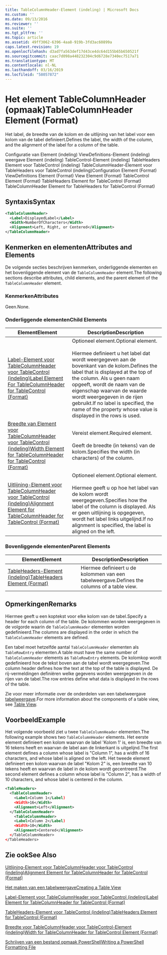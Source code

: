```yaml
---
title: TableColumnHeader-Element (indeling) | Microsoft Docs
ms.custom: ''
ms.date: 09/13/2016
ms.reviewer: ''
ms.suite: ''
ms.tgt_pltfrm: ''
ms.topic: article
ms.assetid: 49ff3062-6396-4aa8-919b-3fd3ac60899a
caps.latest.revision: 19
ms.openlocfilehash: d3ad7fa563def17d43ce4dc64d155b65b650521f
ms.sourcegitcommit: caac7d098a448232304c9d6728e7340ec7517a71
ms.translationtype: MT
ms.contentlocale: nl-NL
ms.lasthandoff: 03/16/2019
ms.locfileid: "58057872"
---
```

# <a name="tablecolumnheader-element-format"></a><span data-ttu-id="3da03-102">Het element TableColumnHeader (opmaak)</span><span class="sxs-lookup"><span data-stu-id="3da03-102">TableColumnHeader Element (Format)</span></span>

<span data-ttu-id="3da03-103">Het label, de breedte van de kolom en de uitlijning van het label voor een kolom van de tabel definieert.</span><span class="sxs-lookup"><span data-stu-id="3da03-103">Defines the label, the width of the column, and the alignment of the label for a column of the table.</span></span>

<span data-ttu-id="3da03-104">Configuratie van Element (indeling) ViewDefinitions-Element (indeling) weergave Element (indeling) TableControl-Element (indeling) TableHeaders Element voor TableControl (indeling) TableColumnHeader-Element voor TableHeaders voor TableControl (indeling)</span><span class="sxs-lookup"><span data-stu-id="3da03-104">Configuration Element (Format) ViewDefinitions Element (Format) View Element (Format) TableControl Element (Format) TableHeaders Element for TableControl (Format) TableColumnHeader Element for TableHeaders for TableControl (Format)</span></span>

## <a name="syntax"></a><span data-ttu-id="3da03-105">Syntaxis</span><span class="sxs-lookup"><span data-stu-id="3da03-105">Syntax</span></span>

```xml
<TableColumnHeader>
  <Label>DisplayedLabel</Label>
  <Width>NumberOfCharacters</Width>
  <Alignment>Left, Right, or Centered</Alignment>
</TableColumnHeader>
```

## <a name="attributes-and-elements"></a><span data-ttu-id="3da03-106">Kenmerken en elementen</span><span class="sxs-lookup"><span data-stu-id="3da03-106">Attributes and Elements</span></span>

<span data-ttu-id="3da03-107">De volgende secties beschrijven kenmerken, onderliggende elementen en het bovenliggende element van de `TableColumnHeader` element.</span><span class="sxs-lookup"><span data-stu-id="3da03-107">The following sections describe attributes, child elements, and the parent element of the `TableColumnHeader` element.</span></span>

### <a name="attributes"></a><span data-ttu-id="3da03-108">Kenmerken</span><span class="sxs-lookup"><span data-stu-id="3da03-108">Attributes</span></span>

<span data-ttu-id="3da03-109">Geen.</span><span class="sxs-lookup"><span data-stu-id="3da03-109">None.</span></span>

### <a name="child-elements"></a><span data-ttu-id="3da03-110">Onderliggende elementen</span><span class="sxs-lookup"><span data-stu-id="3da03-110">Child Elements</span></span>

|<span data-ttu-id="3da03-111">Element</span><span class="sxs-lookup"><span data-stu-id="3da03-111">Element</span></span>|<span data-ttu-id="3da03-112">Description</span><span class="sxs-lookup"><span data-stu-id="3da03-112">Description</span></span>|
|-------------|-----------------|
|[<span data-ttu-id="3da03-113">Label-Element voor TableColumnHeader voor TableControl (indeling)</span><span class="sxs-lookup"><span data-stu-id="3da03-113">Label Element For TableColumnHeader for TableControl (Format)</span></span>](./label-element-for-tablecolumnheader-for-tablecontrol-format.md)|<span data-ttu-id="3da03-114">Optioneel element.</span><span class="sxs-lookup"><span data-stu-id="3da03-114">Optional element.</span></span><br /><br /> <span data-ttu-id="3da03-115">Hiermee definieert u het label dat wordt weergegeven aan de bovenkant van de kolom.</span><span class="sxs-lookup"><span data-stu-id="3da03-115">Defines the label that is displayed at the top of the column.</span></span> <span data-ttu-id="3da03-116">Als u geen naam opgeeft, wordt de naam van de eigenschap waarvan de waarde wordt weergegeven in de rijen gebruikt.</span><span class="sxs-lookup"><span data-stu-id="3da03-116">If no label is specified, the name of the property whose value is displayed in the rows is used.</span></span>|
|[<span data-ttu-id="3da03-117">Breedte van Element voor TableColumnHeader voor TableControl (indeling)</span><span class="sxs-lookup"><span data-stu-id="3da03-117">Width Element for TableColumnHeader for TableControl (Format)</span></span>](./width-element-for-tablecolumnheader-for-tablecontrol-format.md)|<span data-ttu-id="3da03-118">Vereist element.</span><span class="sxs-lookup"><span data-stu-id="3da03-118">Required element.</span></span><br /><br /> <span data-ttu-id="3da03-119">Geeft de breedte (in tekens) van de kolom.</span><span class="sxs-lookup"><span data-stu-id="3da03-119">Specifies the width (in characters) of the column.</span></span>|
|[<span data-ttu-id="3da03-120">Uitlijning-Element voor TableColumnHeader voor TableControl (indeling)</span><span class="sxs-lookup"><span data-stu-id="3da03-120">Alignment Element for TableColumnHeader for TableControl (Format)</span></span>](./alignment-element-for-tablecolumnheader-for-tablecontrol-format.md)|<span data-ttu-id="3da03-121">Optioneel element.</span><span class="sxs-lookup"><span data-stu-id="3da03-121">Optional element.</span></span><br /><br /> <span data-ttu-id="3da03-122">Hiermee geeft u op hoe het label van de kolom wordt weergegeven.</span><span class="sxs-lookup"><span data-stu-id="3da03-122">Specifies how the label of the column is displayed.</span></span> <span data-ttu-id="3da03-123">Als er geen uitlijning is opgegeven, wordt het label links uitgelijnd.</span><span class="sxs-lookup"><span data-stu-id="3da03-123">If no alignment is specified, the label is aligned on the left.</span></span>|

### <a name="parent-elements"></a><span data-ttu-id="3da03-124">Bovenliggende elementen</span><span class="sxs-lookup"><span data-stu-id="3da03-124">Parent Elements</span></span>

|<span data-ttu-id="3da03-125">Element</span><span class="sxs-lookup"><span data-stu-id="3da03-125">Element</span></span>|<span data-ttu-id="3da03-126">Description</span><span class="sxs-lookup"><span data-stu-id="3da03-126">Description</span></span>|
|-------------|-----------------|
|[<span data-ttu-id="3da03-127">TableHeaders-Element (indeling)</span><span class="sxs-lookup"><span data-stu-id="3da03-127">TableHeaders Element (Format)</span></span>](./tableheaders-element-format.md)|<span data-ttu-id="3da03-128">Hiermee definieert u de kolommen van een tabelweergave.</span><span class="sxs-lookup"><span data-stu-id="3da03-128">Defines the columns of a table view.</span></span>|

## <a name="remarks"></a><span data-ttu-id="3da03-129">Opmerkingen</span><span class="sxs-lookup"><span data-stu-id="3da03-129">Remarks</span></span>

<span data-ttu-id="3da03-130">Hiermee geeft u een koptekst voor elke kolom van de tabel.</span><span class="sxs-lookup"><span data-stu-id="3da03-130">Specify a header for each column of the table.</span></span> <span data-ttu-id="3da03-131">De kolommen worden weergegeven in de volgorde waarin de `TableColumnHeader` elementen worden gedefinieerd.</span><span class="sxs-lookup"><span data-stu-id="3da03-131">The columns are displayed in the order in which the `TableColumnHeader` elements are defined.</span></span>

<span data-ttu-id="3da03-132">Een tabel moet hetzelfde aantal `TableColumnHeader` elementen als `TableRowEntry` elementen.</span><span class="sxs-lookup"><span data-stu-id="3da03-132">A table must have the same number of `TableColumnHeader` elements as `TableRowEntry` elements.</span></span> <span data-ttu-id="3da03-133">De kolomkop wordt gedefinieerd hoe de tekst boven aan de tabel wordt weergegeven.</span><span class="sxs-lookup"><span data-stu-id="3da03-133">The column header defines how the text at the top of the table is displayed.</span></span> <span data-ttu-id="3da03-134">De rij-vermeldingen definiëren welke gegevens worden weergegeven in de rijen van de tabel.</span><span class="sxs-lookup"><span data-stu-id="3da03-134">The row entries define what data is displayed in the rows of the table.</span></span>

<span data-ttu-id="3da03-135">Zie voor meer informatie over de onderdelen van een tabelweergave [tabelweergave](./creating-a-table-view.md).</span><span class="sxs-lookup"><span data-stu-id="3da03-135">For more information about the components of a table view, see [Table View](./creating-a-table-view.md).</span></span>

## <a name="example"></a><span data-ttu-id="3da03-136">Voorbeeld</span><span class="sxs-lookup"><span data-stu-id="3da03-136">Example</span></span>

<span data-ttu-id="3da03-137">Het volgende voorbeeld ziet u twee `TableColumnHeader` elementen.</span><span class="sxs-lookup"><span data-stu-id="3da03-137">The following example shows two `TableColumnHeader` elements.</span></span> <span data-ttu-id="3da03-138">Het eerste element definieert een kolom waarvan de label 'Kolom 1' is, een breedte van 16 tekens heeft en waarvan de label aan de linkerkant is uitgelijnd.</span><span class="sxs-lookup"><span data-stu-id="3da03-138">The first element defines a column whose label is "Column 1", has a width of 16 characters, and whose label is aligned on the left.</span></span> <span data-ttu-id="3da03-139">Het tweede element definieert een kolom waarvan de label "Kolom 2" is, een breedte van 10 tekens heeft en waarvan de label in de kolom wordt gecentreerd.</span><span class="sxs-lookup"><span data-stu-id="3da03-139">The second element defines a column whose label is "Column 2", has a width of 10 characters, and whose label is centered in the column.</span></span>

```xml
<TableHeaders>
  <TableColumnHeader>
    <Label>Column 1</Label)
    <Width>16</Width>
    <Alignment>Left</Alignment>
  </TableColumnHeader>
    <TableColumnHeader>
    <Label>Column 2</Label)
    <Width>10</Width>
    <Alignment>Centered</Alignment>
  </TableColumnHeader>
</TableHeaders>
```

## <a name="see-also"></a><span data-ttu-id="3da03-140">Zie ook</span><span class="sxs-lookup"><span data-stu-id="3da03-140">See Also</span></span>

[<span data-ttu-id="3da03-141">Uitlijning-Element voor TableColumnHeader voor TableControl (indeling)</span><span class="sxs-lookup"><span data-stu-id="3da03-141">Alignment Element for TableColumnHeader for TableControl (Format)</span></span>](./alignment-element-for-tablecolumnheader-for-tablecontrol-format.md)

[<span data-ttu-id="3da03-142">Het maken van een tabelweergave</span><span class="sxs-lookup"><span data-stu-id="3da03-142">Creating a Table View</span></span>](./creating-a-table-view.md)

[<span data-ttu-id="3da03-143">Label-Element voor TableColumnHeader voor TableControl (indeling)</span><span class="sxs-lookup"><span data-stu-id="3da03-143">Label Element for TableColumnHeader for TableControl (Format)</span></span>](./label-element-for-tablecolumnheader-for-tablecontrol-format.md)

[<span data-ttu-id="3da03-144">TableHeaders-Element voor TableControl (indeling)</span><span class="sxs-lookup"><span data-stu-id="3da03-144">TableHeaders Element for TableControl (Format)</span></span>](./tableheaders-element-format.md)

[<span data-ttu-id="3da03-145">Breedte voor TableColumnHeader voor TableControl-Element (indeling)</span><span class="sxs-lookup"><span data-stu-id="3da03-145">Width for TableColumnHeader for TableControl Element (Format)</span></span>](./width-element-for-tablecolumnheader-for-tablecontrol-format.md)

[<span data-ttu-id="3da03-146">Schrijven van een bestand opmaak PowerShell</span><span class="sxs-lookup"><span data-stu-id="3da03-146">Writing a PowerShell Formatting File</span></span>](./writing-a-powershell-formatting-file.md)
